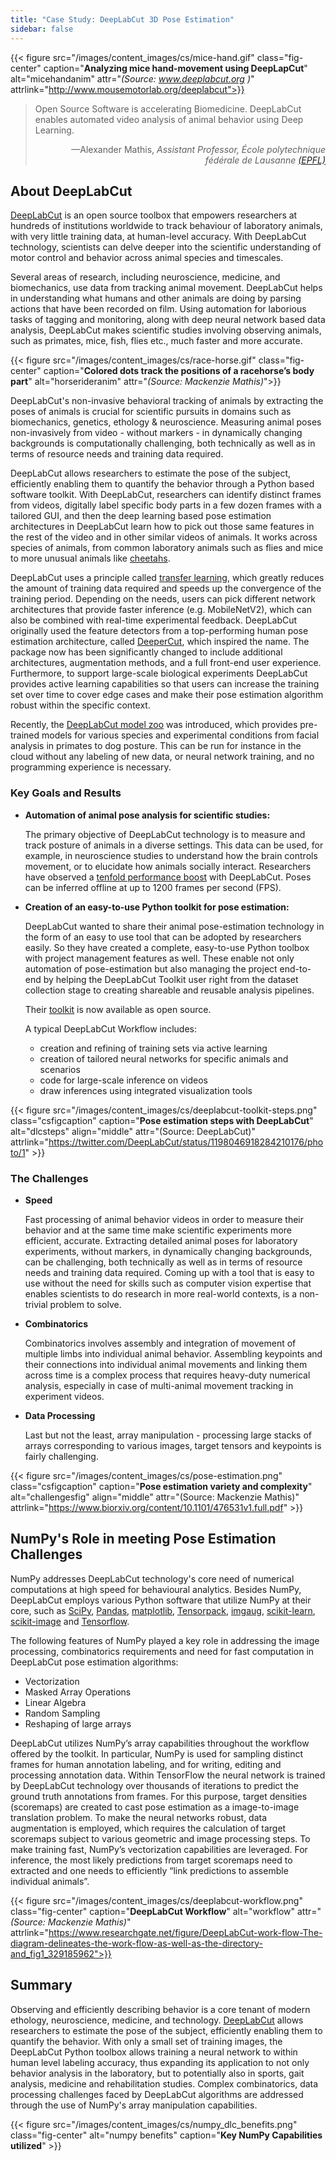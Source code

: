 ```yaml
---
title: "Case Study: DeepLabCut 3D Pose Estimation"
sidebar: false
---
```


{{< figure src="/images/content_images/cs/mice-hand.gif" class="fig-center" caption="**Analyzing mice hand-movement using DeepLapCut**" alt="micehandanim" attr="*(Source: www.deeplabcut.org )*" attrlink="http://www.mousemotorlab.org/deeplabcut">}}

<blockquote cite="https://news.harvard.edu/gazette/story/newsplus/harvard-researchers-awarded-czi-open-source-award/">
    <p>Open Source Software is  accelerating Biomedicine. DeepLabCut enables automated video analysis of animal behavior using Deep Learning.</p>
    <footer align="right">—Alexander Mathis, <cite>Assistant Professor, École polytechnique fédérale de Lausanne <a href="https://www.epfl.ch/en/">(EPFL)</a></cite></footer>
</blockquote>

## About DeepLabCut

[DeepLabCut](https://github.com/DeepLabCut/DeepLabCut) is an open source toolbox that empowers researchers at hundreds of institutions worldwide to track behaviour of laboratory animals, with very little training data, at human-level accuracy. With DeepLabCut  technology, scientists can delve deeper into the scientific understanding of motor control and behavior across animal species and timescales.

Several areas of research, including neuroscience, medicine, and biomechanics, use data from tracking animal movement. DeepLabCut helps in understanding what humans and other animals are doing by parsing actions that have been recorded on film. Using automation for laborious tasks of tagging and monitoring, along with deep neural network based data analysis, DeepLabCut makes scientific studies involving observing animals, such as primates, mice, fish, flies etc., much faster and more accurate.

{{< figure src="/images/content_images/cs/race-horse.gif" class="fig-center" caption="**Colored dots track the positions of a racehorse’s body part**" alt="horserideranim" attr="*(Source: Mackenzie Mathis)*">}}

DeepLabCut's non-invasive behavioral tracking of animals by extracting the poses of animals is crucial for scientific pursuits in domains such as biomechanics, genetics, ethology & neuroscience. Measuring animal poses non-invasively from video - without markers - in dynamically changing backgrounds is computationally challenging, both technically as well as in terms of resource needs and training data required.

DeepLabCut allows researchers to estimate the pose of the subject, efficiently enabling them to quantify the behavior through a Python based software toolkit.  With DeepLabCut, researchers can identify distinct frames from videos, digitally label specific body parts in a few dozen frames with a tailored GUI, and then the deep learning based pose estimation architectures in DeepLabCut learn how to pick out those same features in the rest of the video and in other similar videos of animals. It works across species of animals, from common laboratory animals such as flies and mice to more unusual animals like [cheetahs][cheetah-movement].

[cheetah-movement]: https://www.technologynetworks.com/neuroscience/articles/interview-a-deeper-cut-into-behavior-with-mackenzie-mathis-327618

DeepLabCut uses a principle called [transfer learning](https://arxiv.org/pdf/1909.11229), which greatly reduces the amount of training data required and speeds up the convergence of the training period.  Depending on the needs, users can pick different network architectures that provide faster inference (e.g. MobileNetV2), which can also be combined with real-time experimental feedback. DeepLabCut originally used the feature detectors from a top-performing human pose estimation architecture, called [DeeperCut](https://arxiv.org/abs/1605.03170), which inspired the name. The package now has been significantly changed to include additional architectures, augmentation methods, and a full front-end user experience. Furthermore, to support large-scale biological experiments DeepLabCut provides active learning capabilities so that users can increase the training set over time to cover edge cases and make their pose estimation algorithm robust within the specific context.

Recently, the [DeepLabCut model zoo](http://www.mousemotorlab.org/dlc-modelzoo) was introduced, which provides pre-trained models for various species and experimental conditions from facial analysis in primates to dog posture. This can be run for instance in the cloud without any labeling of new data, or neural network training, and no programming experience is necessary.

### Key Goals and Results

* **Automation of animal pose analysis for scientific studies:**

  The primary objective of DeepLabCut technology is to measure and track posture
  of animals in a diverse settings. This data can be used, for example, in
  neuroscience studies to understand how the brain controls movement, or to
  elucidate how animals socially interact. Researchers have observed a
  [tenfold performance boost](https://www.biorxiv.org/content/10.1101/457242v1)
  with DeepLabCut. Poses can be inferred offline at up to 1200 frames per second
  (FPS).

* **Creation of an easy-to-use Python toolkit for pose estimation:**

  DeepLabCut wanted to share their animal pose-estimation technology in the form
  of an easy to use tool that can be adopted by researchers easily. So they have
  created a complete, easy-to-use Python toolbox with project management features
  as well. These enable not only automation of pose-estimation but also
  managing the project end-to-end by helping the DeepLabCut Toolkit user right
  from the dataset collection stage to creating shareable and reusable analysis
  pipelines.

  Their [toolkit][DLCToolkit] is now available as open source.

  A typical DeepLabCut Workflow includes:

  - creation and refining of training sets via active learning
  - creation of tailored neural networks for specific animals and scenarios
  - code for large-scale inference on videos
  - draw inferences using integrated visualization tools

{{< figure src="/images/content_images/cs/deeplabcut-toolkit-steps.png" class="csfigcaption" caption="**Pose estimation steps with DeepLabCut**" alt="dlcsteps" align="middle" attr="(Source: DeepLabCut)" attrlink="https://twitter.com/DeepLabCut/status/1198046918284210176/photo/1" >}}

[DLCToolkit]:  https://github.com/DeepLabCut/DeepLabCut

### The Challenges

* **Speed**

    Fast processing of animal behavior videos in order to measure their behavior
    and at the same time make scientific experiments more efficient, accurate.
    Extracting detailed animal poses for laboratory experiments, without
    markers, in dynamically changing backgrounds, can be challenging, both
    technically as well as in terms of resource needs and training data required.
    Coming up with a tool that is easy to use without the need for skills such
    as computer vision expertise that enables scientists to do research in more
    real-world contexts, is a non-trivial problem to solve.

* **Combinatorics**

    Combinatorics involves assembly and integration of movement of multiple
    limbs into individual animal behavior. Assembling keypoints and their
    connections into individual animal movements and linking them across time
    is a complex process that requires heavy-duty numerical analysis, especially
    in case of multi-animal movement tracking in experiment videos.

* **Data Processing**

    Last but not the least, array manipulation - processing large stacks of
    arrays corresponding to various images, target tensors and keypoints is
    fairly challenging.

{{< figure src="/images/content_images/cs/pose-estimation.png" class="csfigcaption" caption="**Pose estimation variety and complexity**" alt="challengesfig" align="middle" attr="(Source: Mackenzie Mathis)" attrlink="https://www.biorxiv.org/content/10.1101/476531v1.full.pdf" >}}

## NumPy's Role in meeting Pose Estimation Challenges

NumPy addresses DeepLabCut technology's core need of numerical computations at
high speed for behavioural analytics.  Besides NumPy, DeepLabCut employs
various Python software that utilize NumPy at their core, such as
[SciPy](https://www.scipy.org), [Pandas](https://pandas.pydata.org),
[matplotlib](https://matplotlib.org),
[Tensorpack](https://github.com/tensorpack/tensorpack),
[imgaug](https://github.com/aleju/imgaug),
[scikit-learn](https://scikit-learn.org/stable/),
[scikit-image](https://scikit-image.org) and
[Tensorflow](https://www.tensorflow.org).

The following features of NumPy played a key role in addressing the image
processing, combinatorics requirements and need for fast computation in
DeepLabCut pose estimation algorithms:

* Vectorization
* Masked Array Operations
* Linear Algebra
* Random Sampling
* Reshaping of large arrays

DeepLabCut utilizes NumPy’s array capabilities throughout the workflow offered
by the toolkit. In particular, NumPy is used for sampling distinct frames for
human annotation labeling, and for writing, editing and processing annotation
data.  Within TensorFlow the neural network is trained by DeepLabCut technology
over thousands of iterations to predict the ground truth annotations from
frames. For this purpose, target densities (scoremaps) are created to cast pose
estimation as a image-to-image translation problem. To make the neural networks
robust, data augmentation is employed, which requires the calculation of target
scoremaps subject to various geometric and image processing steps. To make
training fast, NumPy’s vectorization capabilities are leveraged. For inference,
the most likely predictions from target scoremaps need to extracted and one
needs to efficiently “link predictions to assemble individual animals”.

{{< figure src="/images/content_images/cs/deeplabcut-workflow.png" class="fig-center" caption="**DeepLabCut Workflow**" alt="workflow" attr="*(Source: Mackenzie Mathis)*" attrlink="https://www.researchgate.net/figure/DeepLabCut-work-flow-The-diagram-delineates-the-work-flow-as-well-as-the-directory-and_fig1_329185962">}}

## Summary

Observing and efficiently describing behavior is a core tenant of modern
ethology, neuroscience, medicine, and technology.
[DeepLabCut](http://orga.cvss.cc/wp-content/uploads/2019/05/NathMathis2019.pdf)
allows researchers to estimate the pose of the subject, efficiently enabling
them to quantify the behavior. With only a small set of training images,
the DeepLabCut Python toolbox allows training a neural network to within human
level labeling accuracy, thus expanding its application to not only behavior
analysis in the laboratory, but to potentially also in sports, gait analysis,
medicine and rehabilitation studies. Complex combinatorics, data processing
challenges faced by DeepLabCut algorithms are addressed through the use of
NumPy's array manipulation capabilities.

{{< figure src="/images/content_images/cs/numpy_dlc_benefits.png" class="fig-center" alt="numpy benefits" caption="**Key NumPy Capabilities utilized**" >}}

